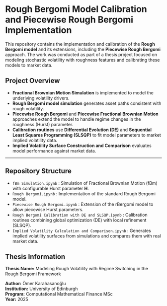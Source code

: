 # Rough Bergomi Model Calibration and Piecewise Rough Bergomi Implementation

This repository contains the implementation and calibration of the **Rough Bergomi model** and its extensions, including the **Piecewise Rough Bergomi** approach. The work was conducted as part of a thesis project focused on modeling stochastic volatility with roughness features and calibrating these models to market data.

## Project Overview

- **Fractional Brownian Motion Simulation** is implemented to model the underlying volatility drivers.
- **Rough Bergomi model simulation** generates asset paths consistent with rough volatility.
- **Piecewise Rough Bergomi** and **Piecewise Fractional Brownian Motion** approaches extend the model to handle regime changes in the roughness (Hurst) parameter.
- **Calibration routines** use **Differential Evolution (DE)** and **Sequential Least Squares Programming (SLSQP)** to fit model parameters to market implied volatility data.
- **Implied Volatility Surface Construction and Comparison** evaluates model performance against market data.

---

## Repository Structure

- `fBm Simulation.ipynb` : Simulation of Fractional Brownian Motion (fBm) with configurable Hurst parameter **H**.
- `Rough Bergomi.ipynb` : Implementation of the standard Rough Bergomi model.
- `Piecewise Rough Bergomi.ipynb` : Extension of the rBergomi model to allow piecewise Hurst parameters.
- `Rough Bergomi Calibration with DE and SLSQP.ipynb` : Calibration routines combining global optimization (DE) with local refinement (SLSQP).
- `Implied Volatility Calculation and Comparison.ipynb` : Generates implied volatility surfaces from simulations and compares them with real market data.


## Thesis Information

**Thesis Name:** Modeling Rough Volatility with Regime Switching in the Rough Bergomi Framework

**Author:** Ömer Karahasanoğlu  
**Institution:** University of Edinburgh  
**Program:** Computational Mathematical Finance MSc  
**Year:** 2025


